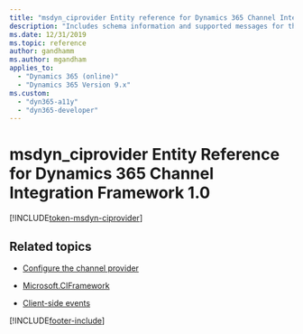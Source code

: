 ```yaml
---
title: "msdyn_ciprovider Entity reference for Dynamics 365 Channel Integration Framework 1.0 | Microsoft Docs"
description: "Includes schema information and supported messages for the msdyn_ciprovider entity in Dynamics 365 Channel Integration Framework 1.0."
ms.date: 12/31/2019
ms.topic: reference
author: gandhamm
ms.author: mgandham
applies_to: 
  - "Dynamics 365 (online)"
  - "Dynamics 365 Version 9.x"
ms.custom: 
  - "dyn365-a11y"
  - "dyn365-developer"
---
```


# msdyn_ciprovider Entity Reference for Dynamics 365 Channel Integration Framework 1.0

[!INCLUDE[token-msdyn-ciprovider](../../../../shared/token-msdyn-ciprovider.md)]

## Related topics

- [Configure the channel provider](../../../administer/configure-channel-provider-channel-integration-framework.md)

- [Microsoft.CIFramework](../microsoft-ciframework.md)

- [Client-side events](../client-side-events.md)



[!INCLUDE[footer-include](../../../../../includes/footer-banner.md)]
